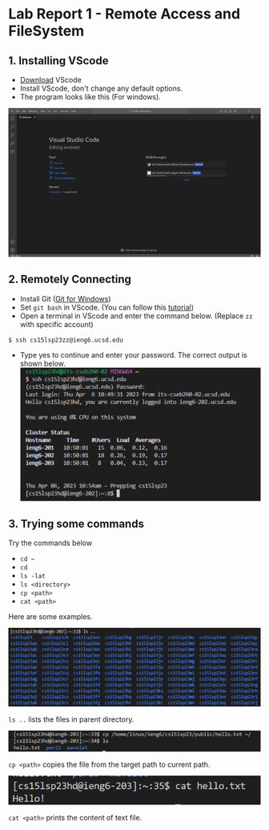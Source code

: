 # Lab Report 1 - Remote Access and FileSystem

## 1. Installing VScode
- [Download](https://code.visualstudio.com/)  VScode
- Install VScode, don't change any default options.
- The program looks like this (For windows).

![image](vs_code.png)

## 2. Remotely Connecting
- Install Git ([Git for Windows](https://gitforwindows.org/))
- Set `git bash` in VScode. (You can follow this [tutorial](https://stackoverflow.com/questions/42606837/how-do-i-use-bash-on-windows-from-the-visual-studio-code-integrated-terminal/50527994#50527994)) 
- Open a terminal in VScode and enter the command below. (Replace `zz` with specific account)
```
$ ssh cs15lsp23zz@ieng6.ucsd.edu
```
- Type yes to continue and enter your password. The correct output is shown below.
![image](remote.png)

## 3. Trying some commands
Try the commands below
* `cd ~`
* `cd`
* `ls -lat`
* `ls <directory>`
* `cp <path>`
* `cat <path>`

Here are some examples.

![image](command.png)

`ls ..` lists the files in parent directory.

![image](Screenshot%202023-04-21%20120214.png)

`cp <path>` copies the file from the target path to current path.

![image](Screenshot%202023-04-21%20120809.png)

`cat <path>` prints the content of text file.
